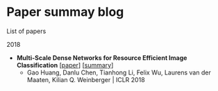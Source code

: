 # Paper summay blog

List of papers

2018
* **Multi-Scale Dense Networks for Resource Efficient Image Classification** [[paper](https://arxiv.org/abs/1703.09844)] [[summary](https://github.com/siddsax/PaperSum/blob/master/Summaries/MSDNet.md)]
  * Gao Huang, Danlu Chen, Tianhong Li, Felix Wu, Laurens van der Maaten, Kilian Q. Weinberger | ICLR 2018

